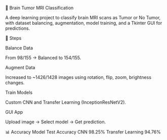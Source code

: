 🧠 Brain Tumor MRI Classification

A deep learning project to classify brain MRI scans as Tumor or No Tumor, with dataset balancing, augmentation, model training, and a Tkinter GUI for predictions.

📌 Steps

Balance Data

From 98/155 → Balanced to 154/155.

Augment Data

Increased to ~1426/1428 images using rotation, flip, zoom, brightness changes.

Train Models

Custom CNN and Transfer Learning (InceptionResNetV2).

GUI App

Upload image → Select model → Get prediction.

📊 Accuracy
Model	Test Accuracy
CNN	98.25%
Transfer Learning	94.76%
